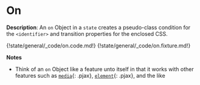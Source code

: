 # On

__Description__: An `on` Object in a `state` creates a pseudo-class condition for the `<identifier>` and transition properties for the enclosed CSS.

{!state/general/_code/on.code.md!}
{!state/general/_code/on.fixture.md!}

__Notes__

+ Think of an `on` Object like a feature unto itself in that it works with other features such as [`media`](./../media/general.md){: .pjax}, [`element`](./../element/general.md){: .pjax}, and the like

<div class="cf"></div>
<div class="end"></div>

